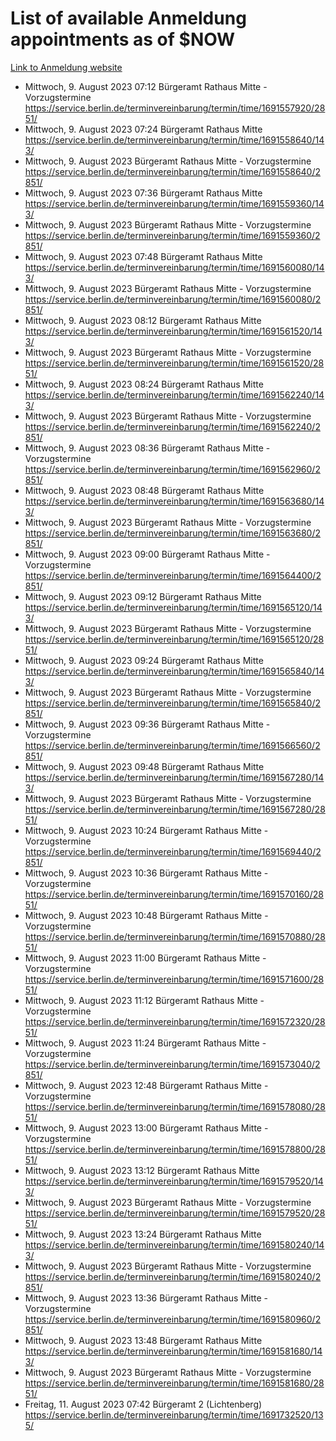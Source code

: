 # List of available Anmeldung appointments as of $NOW
[Link to Anmeldung website](https://service.berlin.de/terminvereinbarung/termin/tag.php?termin=1&anliegen[]=120686&dienstleisterlist=122210,122217,327316,122219,327312,122227,327314,122231,327346,122243,327348,122254,122252,329742,122260,329745,122262,329748,122271,327278,122273,327274,122277,327276,330436,122280,327294,122282,327290,122284,327292,122291,327270,122285,327266,122286,327264,122296,327268,150230,329760,122297,327286,122294,327284,122312,329763,122314,329775,122304,327330,122311,327334,122309,327332,317869,122281,327352,122279,329772,122283,122276,327324,122274,327326,122267,329766,122246,327318,122251,327320,122257,327322,122208,327298,122226,327300&herkunft=http%3A%2F%2Fservice.berlin.de%2Fdienstleistung%2F120686%2F)
- Mittwoch, 9. August 2023 07:12 Bürgeramt Rathaus Mitte - Vorzugstermine https://service.berlin.de/terminvereinbarung/termin/time/1691557920/2851/
- Mittwoch, 9. August 2023 07:24 Bürgeramt Rathaus Mitte https://service.berlin.de/terminvereinbarung/termin/time/1691558640/143/
- Mittwoch, 9. August 2023  Bürgeramt Rathaus Mitte - Vorzugstermine https://service.berlin.de/terminvereinbarung/termin/time/1691558640/2851/
- Mittwoch, 9. August 2023 07:36 Bürgeramt Rathaus Mitte https://service.berlin.de/terminvereinbarung/termin/time/1691559360/143/
- Mittwoch, 9. August 2023  Bürgeramt Rathaus Mitte - Vorzugstermine https://service.berlin.de/terminvereinbarung/termin/time/1691559360/2851/
- Mittwoch, 9. August 2023 07:48 Bürgeramt Rathaus Mitte https://service.berlin.de/terminvereinbarung/termin/time/1691560080/143/
- Mittwoch, 9. August 2023  Bürgeramt Rathaus Mitte - Vorzugstermine https://service.berlin.de/terminvereinbarung/termin/time/1691560080/2851/
- Mittwoch, 9. August 2023 08:12 Bürgeramt Rathaus Mitte https://service.berlin.de/terminvereinbarung/termin/time/1691561520/143/
- Mittwoch, 9. August 2023  Bürgeramt Rathaus Mitte - Vorzugstermine https://service.berlin.de/terminvereinbarung/termin/time/1691561520/2851/
- Mittwoch, 9. August 2023 08:24 Bürgeramt Rathaus Mitte https://service.berlin.de/terminvereinbarung/termin/time/1691562240/143/
- Mittwoch, 9. August 2023  Bürgeramt Rathaus Mitte - Vorzugstermine https://service.berlin.de/terminvereinbarung/termin/time/1691562240/2851/
- Mittwoch, 9. August 2023 08:36 Bürgeramt Rathaus Mitte - Vorzugstermine https://service.berlin.de/terminvereinbarung/termin/time/1691562960/2851/
- Mittwoch, 9. August 2023 08:48 Bürgeramt Rathaus Mitte https://service.berlin.de/terminvereinbarung/termin/time/1691563680/143/
- Mittwoch, 9. August 2023  Bürgeramt Rathaus Mitte - Vorzugstermine https://service.berlin.de/terminvereinbarung/termin/time/1691563680/2851/
- Mittwoch, 9. August 2023 09:00 Bürgeramt Rathaus Mitte - Vorzugstermine https://service.berlin.de/terminvereinbarung/termin/time/1691564400/2851/
- Mittwoch, 9. August 2023 09:12 Bürgeramt Rathaus Mitte https://service.berlin.de/terminvereinbarung/termin/time/1691565120/143/
- Mittwoch, 9. August 2023  Bürgeramt Rathaus Mitte - Vorzugstermine https://service.berlin.de/terminvereinbarung/termin/time/1691565120/2851/
- Mittwoch, 9. August 2023 09:24 Bürgeramt Rathaus Mitte https://service.berlin.de/terminvereinbarung/termin/time/1691565840/143/
- Mittwoch, 9. August 2023  Bürgeramt Rathaus Mitte - Vorzugstermine https://service.berlin.de/terminvereinbarung/termin/time/1691565840/2851/
- Mittwoch, 9. August 2023 09:36 Bürgeramt Rathaus Mitte - Vorzugstermine https://service.berlin.de/terminvereinbarung/termin/time/1691566560/2851/
- Mittwoch, 9. August 2023 09:48 Bürgeramt Rathaus Mitte https://service.berlin.de/terminvereinbarung/termin/time/1691567280/143/
- Mittwoch, 9. August 2023  Bürgeramt Rathaus Mitte - Vorzugstermine https://service.berlin.de/terminvereinbarung/termin/time/1691567280/2851/
- Mittwoch, 9. August 2023 10:24 Bürgeramt Rathaus Mitte - Vorzugstermine https://service.berlin.de/terminvereinbarung/termin/time/1691569440/2851/
- Mittwoch, 9. August 2023 10:36 Bürgeramt Rathaus Mitte - Vorzugstermine https://service.berlin.de/terminvereinbarung/termin/time/1691570160/2851/
- Mittwoch, 9. August 2023 10:48 Bürgeramt Rathaus Mitte - Vorzugstermine https://service.berlin.de/terminvereinbarung/termin/time/1691570880/2851/
- Mittwoch, 9. August 2023 11:00 Bürgeramt Rathaus Mitte - Vorzugstermine https://service.berlin.de/terminvereinbarung/termin/time/1691571600/2851/
- Mittwoch, 9. August 2023 11:12 Bürgeramt Rathaus Mitte - Vorzugstermine https://service.berlin.de/terminvereinbarung/termin/time/1691572320/2851/
- Mittwoch, 9. August 2023 11:24 Bürgeramt Rathaus Mitte - Vorzugstermine https://service.berlin.de/terminvereinbarung/termin/time/1691573040/2851/
- Mittwoch, 9. August 2023 12:48 Bürgeramt Rathaus Mitte - Vorzugstermine https://service.berlin.de/terminvereinbarung/termin/time/1691578080/2851/
- Mittwoch, 9. August 2023 13:00 Bürgeramt Rathaus Mitte - Vorzugstermine https://service.berlin.de/terminvereinbarung/termin/time/1691578800/2851/
- Mittwoch, 9. August 2023 13:12 Bürgeramt Rathaus Mitte https://service.berlin.de/terminvereinbarung/termin/time/1691579520/143/
- Mittwoch, 9. August 2023  Bürgeramt Rathaus Mitte - Vorzugstermine https://service.berlin.de/terminvereinbarung/termin/time/1691579520/2851/
- Mittwoch, 9. August 2023 13:24 Bürgeramt Rathaus Mitte https://service.berlin.de/terminvereinbarung/termin/time/1691580240/143/
- Mittwoch, 9. August 2023  Bürgeramt Rathaus Mitte - Vorzugstermine https://service.berlin.de/terminvereinbarung/termin/time/1691580240/2851/
- Mittwoch, 9. August 2023 13:36 Bürgeramt Rathaus Mitte - Vorzugstermine https://service.berlin.de/terminvereinbarung/termin/time/1691580960/2851/
- Mittwoch, 9. August 2023 13:48 Bürgeramt Rathaus Mitte https://service.berlin.de/terminvereinbarung/termin/time/1691581680/143/
- Mittwoch, 9. August 2023  Bürgeramt Rathaus Mitte - Vorzugstermine https://service.berlin.de/terminvereinbarung/termin/time/1691581680/2851/
- Freitag, 11. August 2023 07:42 Bürgeramt 2 (Lichtenberg) https://service.berlin.de/terminvereinbarung/termin/time/1691732520/135/
